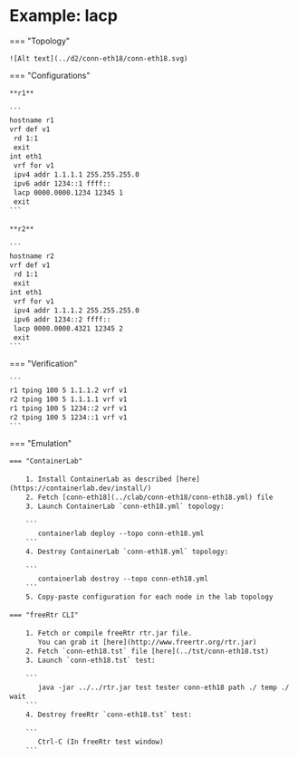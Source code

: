 # Example: lacp

=== "Topology"

    ![Alt text](../d2/conn-eth18/conn-eth18.svg)

=== "Configurations"

    **r1**

    ```
    hostname r1
    vrf def v1
     rd 1:1
     exit
    int eth1
     vrf for v1
     ipv4 addr 1.1.1.1 255.255.255.0
     ipv6 addr 1234::1 ffff::
     lacp 0000.0000.1234 12345 1
     exit
    ```

    **r2**

    ```
    hostname r2
    vrf def v1
     rd 1:1
     exit
    int eth1
     vrf for v1
     ipv4 addr 1.1.1.2 255.255.255.0
     ipv6 addr 1234::2 ffff::
     lacp 0000.0000.4321 12345 2
     exit
    ```

=== "Verification"

    ```
    r1 tping 100 5 1.1.1.2 vrf v1
    r2 tping 100 5 1.1.1.1 vrf v1
    r1 tping 100 5 1234::2 vrf v1
    r2 tping 100 5 1234::1 vrf v1
    ```

=== "Emulation"

    === "ContainerLab"

        1. Install ContainerLab as described [here](https://containerlab.dev/install/)  
        2. Fetch [conn-eth18](../clab/conn-eth18/conn-eth18.yml) file  
        3. Launch ContainerLab `conn-eth18.yml` topology:  

        ```
           containerlab deploy --topo conn-eth18.yml  
        ```
        4. Destroy ContainerLab `conn-eth18.yml` topology:  

        ```
           containerlab destroy --topo conn-eth18.yml  
        ```
        5. Copy-paste configuration for each node in the lab topology

    === "freeRtr CLI"

        1. Fetch or compile freeRtr rtr.jar file.  
           You can grab it [here](http://www.freertr.org/rtr.jar)  
        2. Fetch `conn-eth18.tst` file [here](../tst/conn-eth18.tst)  
        3. Launch `conn-eth18.tst` test:  

        ```
           java -jar ../../rtr.jar test tester conn-eth18 path ./ temp ./ wait
        ```
        4. Destroy freeRtr `conn-eth18.tst` test:  

        ```
           Ctrl-C (In freeRtr test window)
        ```

